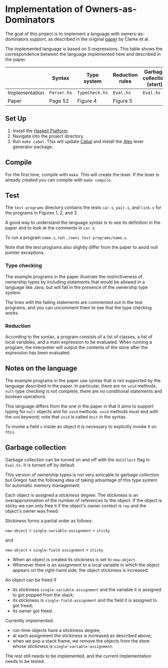 # Implementation of Owners-as-Dominators

The goal of this project is to implement a language with owners-as-dominators support,
as described in the original [paper](http://citeseerx.ist.psu.edu/viewdoc/summary?doi=10.1.1.23.2115) by Clarke et al.

The implemented language is based on S-expressions.
This table shows the correspondence between the language implemented here and described in the paper.

|                | Syntax      | Type system    | Reduction rules | Garbage collection (start) |
|----------------|-------------|----------------|-----------------|----------------------------|
| Implementation | `Parser.hs` | `TypeCheck.hs` | `Eval.hs`       | `Eval.hs`                  |
| Paper          | Page 52     | Figure 4       | Figure 5        |                            |

## Set Up
1. Install the [Haskell Platform](https://www.haskell.org/platform/).
2. Navigate into the project directory.
3. Run `make cabal`. This will update [Cabal](https://www.haskell.org/cabal/) and install the
   [Alex](https://www.haskell.org/alex/) lexer generator package.

## Compile
For the first time, compile with `make`. This will create the lexer.
If the lexer is already created you can compile with `make compile`.

## Test
The `test-programs` directory contains the tests `car.s`, `pair.s`, and `link.s`
  for the programs in Figures 1, 2, and 3.

A good way to understand the language syntax is to see its definition
in the paper and to look at the comments in `car.s`.

To run a program `name.s`, run `./owni test-programs/name.s`.

Note that the test programs also slightly differ from the paper to avoid null pointer exceptions.

### Type checking
The example programs in the paper illustrate the restrictiveness of ownership types
by including statements that would be allowed in a language like Java, but will
fail in the presence of the ownership type system.

The lines with the failing statements are commented out in the test programs, and you can uncomment them
to see that the type checking works.

### Reduction
According to the syntax, a program consists of a list of classes, a list of local variables,
and a main expression to be evaluated.
When running a program, the interpreter will output the contents of the store after
the expression has been evaluated.

## Notes on the language
The example programs in the paper use syntax that is not supported by the language
described in the paper. In particular, there are no `void` methods, `null` type checking is not complete,
there are no conditional statements and boolean operations.

This language differs from the one in the paper in that it aims to support typing for `null` objects
and for `void` methods.
`void` methods must end with the `end` keyword; note that `void` is called `Unit` in the syntax.

To invoke a field `x` inside an object it is necessary to explicitly invoke it on `this`.

## Garbage collection
Garbage collection can be turned on and off with the `doCollect` flag in `Eval.hs`.
It is turned off by default.

This version of ownership types is not very amicable to garbage collection but
Gregor had the following idea of taking advantage of this type system for automatic
memory management:

Each object is assigned a _stickiness_ degree. The stickiness is an overapproximation of the number
 of references to the object.
If the object is sticky we can only free it if the object's
owner context is `rep` and the object's owner was freed.

Stickiness forms a partial order as follows:

`new-object` < `single-variable-assignment` < `sticky`

and

`new-object` < `single-field-assignment` < `sticky`

- When an object is created its stickiness is set to `new-object`.
- Whenever there is an assignment to a local variable in which the object appears
  on the right-hand side, the object stickiness is increased.

An object can be freed if

- its stickiness `single-variable-assignment` and the variable
  it is assigned to got popped from the stack;
- its stickiness is `single-field-assignment` and the field it is assigned to
  got freed;
- its owner got freed.

Currently implemented:
- run-time objects have a stickiness degree;
- at each assignment the stickiness is increased as described above;
- when we pop a stack frame, we remove the objects from the store whose stickiness is
  `single-variable-assignment`.

The rest still needs to be implemented, and the current implementation needs to be tested.
